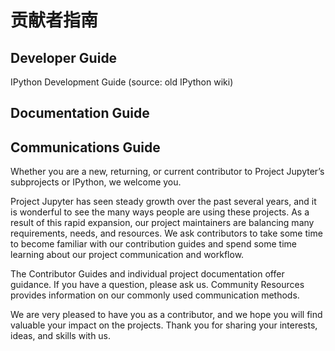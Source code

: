 # 贡献者指南

## Developer Guide

IPython Development Guide (source: old IPython wiki)

## Documentation Guide

## Communications Guide

Whether you are a new, returning, or current contributor to Project Jupyter’s subprojects or IPython, we welcome you.

Project Jupyter has seen steady growth over the past several years, and it is wonderful to see the many ways people are using these projects. As a result of this rapid expansion, our project maintainers are balancing many requirements, needs, and resources. We ask contributors to take some time to become familiar with our contribution guides and spend some time learning about our project communication and workflow.

The Contributor Guides and individual project documentation offer guidance. If you have a question, please ask us. Community Resources provides information on our commonly used communication methods.

We are very pleased to have you as a contributor, and we hope you will find valuable your impact on the projects. Thank you for sharing your interests, ideas, and skills with us.
